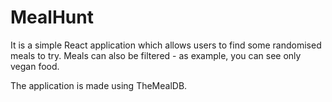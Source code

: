 # MealHunt

It is a simple React application which allows users to find some randomised meals to try. Meals can also be filtered - as example, you can see only vegan food.

The application is made using TheMealDB.
